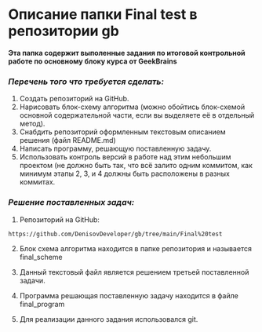 # Описание папки Final test в репозитории gb

__Эта папка содержит выполенные задания по итоговой контрольной работе по основному блоку курса от GeekBrains__


### _Перечень того что требуется сделать:_

1. Создать репозиторий на GitHub.
2. Нарисовать блок-схему алгоритма (можно обойтись блок-схемой основной содержательной части, если вы выделяете её в отдельный метод).
3. Снабдить репозиторий оформленным текстовым описанием решения (файл README.md)
4. Написать программу, решающую поставленную задачу.
5. Использовать контроль версий в работе над этим небольшим проектом (не должно быть так, что всё залито одним коммитом, как минимум этапы 2, 3, и 4 должны быть расположены в разных коммитах.

### _Решение поставленных задач:_

1. Репозиторий на GitHub: 

~~~sh
https://github.com/DenisovDeveloper/gb/tree/main/Final%20test
~~~

2. Блок схема алгоритма находится в папке репозитория и называется final_scheme

3. Данный текстовый файл является решением третьей поставленной задачи. 

4. Программа решающая поставленную задачу находится в файле final_program

5. Для реализации данного задания использовался git.
